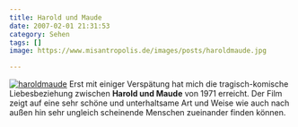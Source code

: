 ```yaml
---
title: Harold und Maude
date: 2007-02-01 21:31:53
category: Sehen
tags: []
image: https://www.misantropolis.de/images/posts/haroldmaude.jpg

---
```


[![](http://www.misantropolis.de/wp-content/uploads/2008/04/haroldmaude.jpg "haroldmaude")](http://www.misantropolis.de/wp-content/uploads/2008/04/haroldmaude.jpg) Erst mit einiger Verspätung hat mich die tragisch-komische Liebesbeziehung zwischen **Harold und Maude** von 1971 erreicht. Der Film zeigt auf eine sehr schöne und unterhaltsame Art und Weise wie auch nach außen hin sehr ungleich scheinende Menschen zueinander finden können.
